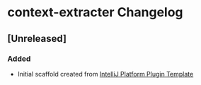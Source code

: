 <!-- Keep a Changelog guide -> https://keepachangelog.com -->

# context-extracter Changelog

## [Unreleased]
### Added
- Initial scaffold created from [IntelliJ Platform Plugin Template](https://github.com/JetBrains/intellij-platform-plugin-template)
